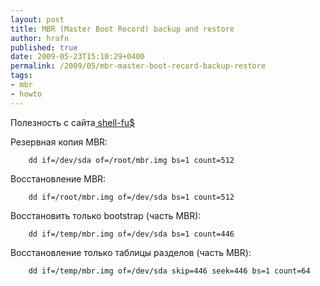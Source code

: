 ```yaml
--- 
layout: post 
title: MBR (Master Boot Record) backup and restore 
author: hrafn 
published: true 
date: 2009-05-23T15:10:29+0400 
permalink: /2009/05/mbr-master-boot-record-backup-restore 
tags:
- mbr
- howto
--- 
```


Полезность с сайта[ shell-fu$](http://www.shell-fu.org/lister.php?id=803)

Резервная копия MBR:

		dd if=/dev/sda of=/root/mbr.img bs=1 count=512

Восстановление MBR:

		dd if=/root/mbr.img of=/dev/sda bs=1 count=512

Восстановить только bootstrap (часть MBR):

		dd if=/temp/mbr.img of=/dev/sda bs=1 count=446

Восстановление только таблицы разделов (часть MBR):

		dd if=/temp/mbr.img of=/dev/sda skip=446 seek=446 bs=1 count=64

